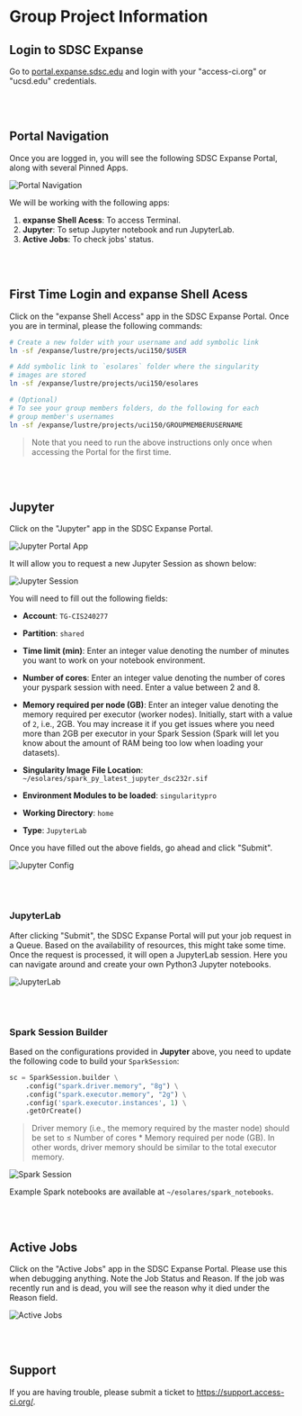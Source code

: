 # Group Project Information

## Login to SDSC Expanse
Go to [portal.expanse.sdsc.edu](portal.expanse.sdsc.edu) and login with your "access-ci.org" or "ucsd.edu" credentials.

<br>
<br>

## Portal Navigation
Once you are logged in, you will see the following SDSC Expanse Portal, along with several Pinned Apps. 

![Portal Navigation](images/portal-navigation.png "Portal Navigation")

We will be working with the following apps:
1. **expanse Shell Acess**: To access Terminal.
2. **Jupyter**: To setup Jupyter notebook and run JupyterLab.
3. **Active Jobs**: To check jobs' status.

<br>
<br>

## First Time Login and expanse Shell Acess
Click on the "expanse Shell Access" app in the SDSC Expanse Portal. Once you are in terminal, please the following commands: 
```bash
# Create a new folder with your username and add symbolic link
ln -sf /expanse/lustre/projects/uci150/$USER

# Add symbolic link to `esolares` folder where the singularity
# images are stored
ln -sf /expanse/lustre/projects/uci150/esolares

# (Optional)
# To see your group members folders, do the following for each 
# group member's usernames
ln -sf /expanse/lustre/projects/uci150/GROUPMEMBERUSERNAME
```
>Note that you need to run the above instructions only once when accessing the Portal for the first time. 

<br>
<br>

## Jupyter
Click on the "Jupyter" app in the SDSC Expanse Portal. 

![Jupyter Portal App](images/jupyter-icon.png "Jupyter Portal App")

It will allow you to request a new Jupyter Session as shown below:

![Jupyter Session](images/jupyter-config.png "Jupyter Session")

You will need to fill out the following fields: 
- **Account**: `TG-CIS240277`

- **Partition**: `shared`

- **Time limit (min)**: Enter an integer value denoting the number of minutes you want to work on your notebook environment.

- **Number of cores**: Enter an integer value denoting the number of cores your pyspark session with need. Enter a value between 2 and 8.

- **Memory required per node (GB)**: Enter an integer value denoting the memory required per executor (worker nodes). Initially, start with a value of `2`, i.e., 2GB. You may increase it if you get issues where you need more than 2GB per executor in your Spark Session (Spark will let you know about the amount of RAM being too low when loading your datasets).

- **Singularity Image File Location**: `~/esolares/spark_py_latest_jupyter_dsc232r.sif`

- **Environment Modules to be loaded**: `singularitypro`

- **Working Directory**: `home`

- **Type**: `JupyterLab`

Once you have filled out the above fields, go ahead and click "Submit".

![Jupyter Config](images/jupyter-config2.png "Jupyter Config")

<br>
<br>

### JupyterLab
After clicking "Submit", the SDSC Expanse Portal will put your job request in a Queue. Based on the availability of resources, this might take some time. Once the request is processed, it will open a JupyterLab session. Here you can navigate around and create your own Python3 Jupyter notebooks. 

![JupyterLab](images/jupyterlab.png "JupyterLab")

<br>
<br>

### Spark Session Builder
Based on the configurations provided in **Jupyter** above, you need to update the following code to build your `SparkSession`:
```py
sc = SparkSession.builder \
    .config("spark.driver.memory", "8g") \
    .config("spark.executor.memory", "2g") \
    .config('spark.executor.instances', 1) \
    .getOrCreate()
```

>Driver memory (i.e., the memory required by the master node) should be set to ≤ Number of cores * Memory required per node (GB). In other words, driver memory should be similar to the total executor memory.

![Spark Session](images/spark-session.png "Spark Session")

Example Spark notebooks are available at `~/esolares/spark_notebooks`.

<br>
<br>

## Active Jobs
Click on the "Active Jobs" app in the SDSC Expanse Portal. Please use this when debugging anything. Note the Job Status and Reason. If the job was recently run and is dead, you will see the reason why it died under the Reason field. 

![Active Jobs](images/active-jobs.png "Active Jobs")


<br>
<br>

## Support
If you are having trouble, please submit a ticket to https://support.access-ci.org/.
